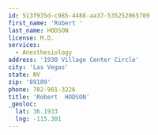 ```yaml
---
id: 513f935d-c985-4488-aa37-535252065709
first_name: 'Robert '
last_name: HODSON
license: M.D.
services:
  - Anesthesiology
address: '1930 Village Center Circle'
city: 'Las Vegas'
state: NV
zip: '89109'
phone: 702-901-3226
title: 'Robert  HODSON'
_geoloc:
  lat: 36.1933
  lng: -115.301
---
```


